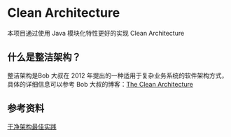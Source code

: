 # Clean Architecture

本项目通过使用 Java 模块化特性更好的实现 Clean Architecture

## 什么是整洁架构？

整洁架构是Bob 大叔在 2012 年提出的一种适用于复杂业务系统的软件架构方式，具体的详细信息可以参考 Bob 大叔的博客：[The Clean Architecture](https://blog.cleancoder.com/uncle-bob/2012/08/13/the-clean-architecture.html)


## 参考资料

[干净架构最佳实践](https://blog.jaggerwang.net/clean-architecture-in-practice/)
